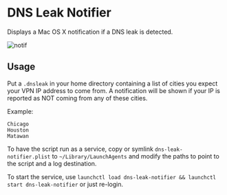 # DNS Leak Notifier

Displays a Mac OS X notification if a DNS leak is detected.

![notif](https://cloud.githubusercontent.com/assets/318214/24342016/e4fcc3f6-1272-11e7-8c87-c63b930014e8.png)

## Usage

Put a `.dnsleak` in your home directory containing a list of cities you expect your VPN IP address to come from. A notification will be shown if your IP is reported as NOT coming from any of these cities.

Example:

```
Chicago
Houston
Matawan
```

To have the script run as a service, copy or symlink `dns-leak-notifier.plist` to `~/Library/LaunchAgents` and modify the paths to point to the script and a log destination.

To start the service, use `launchctl load dns-leak-notifier && launchctl start dns-leak-notifier` or just re-login.
